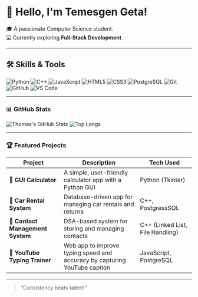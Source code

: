   # 👋 Hello, I'm Temesgen Geta!

🎓 A passionate Computer Science student.  
💻 Currently exploring **Full-Stack Development**.  

---
## 🛠️ Skills & Tools

![Python](https://img.shields.io/badge/-Python-3776AB?style=flat&logo=python&logoColor=white)
![C++](https://img.shields.io/badge/-C++-00599C?style=flat&logo=c%2B%2B&logoColor=white)
![JavaScript](https://img.shields.io/badge/-JavaScript-F7DF1E?style=flat&logo=javascript&logoColor=black)
![HTML5](https://img.shields.io/badge/-HTML5-E34F26?style=flat&logo=html5&logoColor=white)
![CSS3](https://img.shields.io/badge/-CSS3-1572B6?style=flat&logo=css3&logoColor=white)
![PostgreSQL](https://img.shields.io/badge/-PostgreSQL-336791?style=flat&logo=postgresql&logoColor=white)
![Git](https://img.shields.io/badge/-Git-F05032?style=flat&logo=git&logoColor=white)
![GitHub](https://img.shields.io/badge/-GitHub-181717?style=flat&logo=github&logoColor=white)
![VS Code](https://img.shields.io/badge/-VS%20Code-007ACC?style=flat&logo=visual-studio-code&logoColor=white)

---

### 📊 GitHub Stats

![Thomas's GitHub Stats](https://github-readme-stats.vercel.app/api?username=nigusmamo&show_icons=true&theme=radical)
![Top Langs](https://github-readme-stats.vercel.app/api/top-langs/?username=nigusmamo&layout=compact&theme=radical)

---

### 🏆 Featured Projects

| Project | Description | Tech Used |
|----------|--------------|-----------|
| 🧮 **GUI Calculator** | A simple, user-friendly calculator app with a Python GUI | Python (Tkinter) |
| 🚗 **Car Rental System** | Database-driven app for managing car rentals and returns | C++, PostgressSQL |
| 👤 **Contact Management System** | DSA-based system for storing and managing contacts | C++ (Linked List, File Handling) |
| 🎯 **YouTube Typing Trainer** | Web app to improve typing speed and accuracy by capturing YouTube caption | JavaScript, PostgreSQL |

---


> “Consistency beats talent!”

